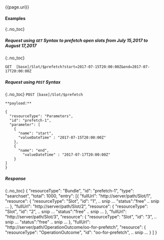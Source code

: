 {{page.uri}}

#### Examples
{:.no_toc}

##### Request using `GET` Syntax to prefetch open slots from July 15,2017 to August 17,2017
{:.no_toc}

`GET  [base]/Slot/$prefetch?start=2017-07-15T20:00:00Z&end=2017-07-17T20:00:00Z`

##### Request using `POST` Syntax
{:.no_toc}
`POST [base]/Slot/$prefetch`

    **payload:**

    {
      "resourceType": "Parameters",
      "id": "prefetch-1",
      "parameter": [
        {
          "name": "start",
          "valueDateTime" : "2017-07-15T20:00:00Z"
        },
        {
          "name": "end",
            "valueDateTime" : "2017-07-17T20:00:00Z"
        }
    ]
    }

##### Response
{:.no_toc}
    {
      "resourceType": "Bundle",
      "id": "prefetch-1",
      "type": "searchset",
      "total": 1000,
      "entry": [{
        "fullUrl": "http://server/path/Slot/1",
        "resource": {
          "resourceType": "Slot",
          "id": "1",
          .. snip ...
          "status":"free"
          .. snip ...
        },
        "fullUrl": "http://server/path/Slot/2",
        "resource": {
          "resourceType": "Slot",
          "id": "2",
          .. snip ...
          "status":"free"
          .. snip ...
        },
        "fullUrl": "http://server/path/Slot/3",
        "resource": {
          "resourceType": "Slot",
          "id": "3",
          .. snip ...
          "status":"free"
          .. snip ...
        },
        "fullUrl": "http://server/path/OperationOutcome/oo-for-prefetch",
        "resource": {
          "resourceType": "OperationOutcome",
          "id": "oo-for-prefetch",
          .. snip ...
        }
      ]
    }
